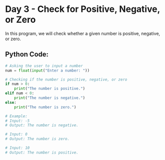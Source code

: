 # Day 3 - Check for Positive, Negative, or Zero

In this program, we will check whether a given number is positive, negative, or zero.

## Python Code:

```python
# Asking the user to input a number
num = float(input("Enter a number: "))

# Checking if the number is positive, negative, or zero
if num > 0:
    print("The number is positive.")
elif num < 0:
    print("The number is negative.")
else:
    print("The number is zero.")

# Example:
# Input: -5
# Output: The number is negative.

# Input: 0
# Output: The number is zero.

# Input: 10
# Output: The number is positive.
